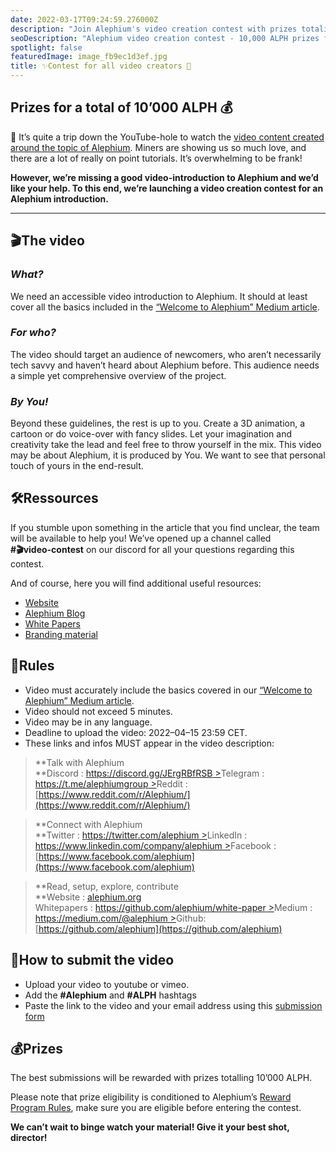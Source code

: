 ```yaml
---
date: 2022-03-17T09:24:59.276000Z
description: "Join Alephium's video creation contest with prizes totaling 10,000 ALPH! Showcase your creativity and help promote the blockchain platform through engaging video content."
seoDescription: "Alephium video creation contest - 10,000 ALPH prizes for creators. Showcase creativity and promote blockchain platform through engaging video content."
spotlight: false
featuredImage: image_fb9ec1d3ef.jpg
title: ✨Contest for all video creators 🚀
---
```


## Prizes for a total of 10’000 ALPH 💰

🐰 It’s quite a trip down the YouTube-hole to watch the [video content created around the topic of Alephium](https://www.youtube.com/results?search_query=alephium). Miners are showing us so much love, and there are a lot of really on point tutorials. It’s overwhelming to be frank!

**However, we’re missing a good video-introduction to Alephium and we’d like your help. To this end, we’re launching a video creation contest for an Alephium introduction.**

---

## 🎬The video

### _What?_

We need an accessible video introduction to Alephium. It should at least cover all the basics included in the [“Welcome to Alephium” Medium article](/news/post/welcome-to-alephium-alph-48dfb72aa458).

### _For who?_

The video should target an audience of newcomers, who aren’t necessarily tech savvy and haven’t heard about Alephium before. This audience needs a simple yet comprehensive overview of the project.

### _By You!_

Beyond these guidelines, the rest is up to you. Create a 3D animation, a cartoon or do voice-over with fancy slides. Let your imagination and creativity take the lead and feel free to throw yourself in the mix. This video may be about Alephium, it is produced by You. We want to see that personal touch of yours in the end-result.

## 🛠️Ressources

If you stumble upon something in the article that you find unclear, the team will be available to help you! We’ve opened up a channel called   
**\#🎬video-contest** on our discord for all your questions regarding this contest.

And of course, here you will find additional useful resources:

- [Website](/)
- [Alephium Blog](/news)
- [White Papers](https://github.com/alephium/white-paper)
- [Branding material](https://github.com/alephium/alephium-brand-guide)

## 📝Rules

- Video must accurately include the basics covered in our [“Welcome to Alephium” Medium article](/news/post/welcome-to-alephium-alph-48dfb72aa458).
- Video should not exceed 5 minutes.
- Video may be in any language.
- Deadline to upload the video: 2022–04–15 23:59 CET.
- These links and infos MUST appear in the video description:

> **Talk with Alephium  
> **Discord : [https://discord.gg/JErgRBfRSB >](https://discord.gg/JErgRBfRSB)Telegram : [https://t.me/alephiumgroup >](https://t.me/alephiumgroup)Reddit : [https://www.reddit.com/r/Alephium/](https://www.reddit.com/r/Alephium/)

> **Connect with Alephium  
> **Twitter : [https://twitter.com/alephium >](https://twitter.com/alephium)LinkedIn : [https://www.linkedin.com/company/alephium >](https://www.linkedin.com/company/alephium)Facebook : [https://www.facebook.com/alephium](https://www.facebook.com/alephium)

> **Read, setup, explore, contribute  
> **Website : [alephium.org](/) <br/> Whitepapers : [https://github.com/alephium/white-paper >](https://github.com/alephium/white-paper)Medium : [https://medium.com/@alephium >](https://medium.com/@alephium)Github: [https://github.com/alephium](https://github.com/alephium)

## 🎥How to submit the video

- Upload your video to youtube or vimeo.
- Add the **\#Alephium** and **\#ALPH** hashtags
- Paste the link to the video and your email address using this [submission form](https://forms.gle/LeNyEbX1KL5ZoJkLA)

## 💰Prizes

The best submissions will be rewarded with prizes totalling 10’000 ALPH.

Please note that prize eligibility is conditioned to Alephium’s [Reward Program Rules](https://github.com/alephium/community/blob/master/RewardProgramRules.md), make sure you are eligible before entering the contest.

**We can’t wait to binge watch your material! Give it your best shot, director!**
